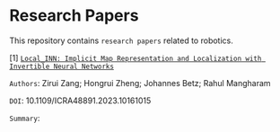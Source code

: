 # Research Papers

This repository contains `research papers` related to robotics.

[1] [`Local_INN: Implicit Map Representation and Localization with Invertible Neural Networks`](https://ieeexplore.ieee.org/document/10161015)

`Authors`: Zirui Zang; Hongrui Zheng; Johannes Betz; Rahul Mangharam

`DOI`: 10.1109/ICRA48891.2023.10161015

`Summary`:
